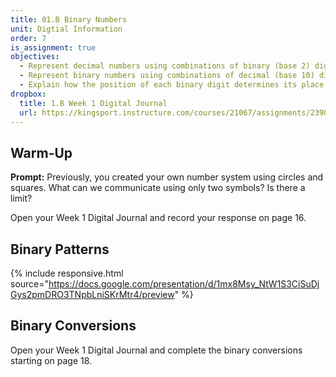 ```yaml
---
title: 01.B Binary Numbers
unit: Digtial Information
order: 7
is_assignment: true
objectives:
  - Represent decimal numbers using combinations of binary (base 2) digits 0 and 1
  - Represent binary numbers using combinations of decimal (base 10) digits 0-9
  - Explain how the position of each binary digit determines its place value and numeric value
dropbox:
  title: 1.B Week 1 Digital Journal
  url: https://kingsport.instructure.com/courses/21067/assignments/239021
---
```


## Warm-Up

**Prompt:** Previously, you created your own number system using circles and squares. What can we communicate using only two symbols? Is there a limit?

Open your Week 1 Digital Journal and record your response on page 16.

## Binary Patterns

{% include responsive.html source="https://docs.google.com/presentation/d/1mx8Msy_NtW1S3CiSuDjGys2pmDRO3TNpbLniSKrMtr4/preview" %}

## Binary Conversions

Open your Week 1 Digital Journal and complete the binary conversions starting on page 18.
